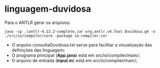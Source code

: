 # linguagem-duvidosa

Para o ANTLR gerar os arquivos:
``` 
java -cp .\antlr-4.13.2-complete.jar org.antlr.v4.Tool Duvidosa.g4 -o ./src/io/compiler/core -package io.compiler.cor
```


+ O arquivo consultaDuvidosa.txt serve para facilitar a visualização das definições das linguagem;
+ O programa principal (**App.java**) está em src/io/compiler/main/;
+ O arquivo de entrada (**input.in**) está em src/io/compiler/main/;
